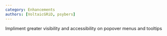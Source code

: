 ```yaml
---
category: Enhancements
authors: [VoltaicGRiD, psybers]
---
```


Impliment greater visibility and accessibility on popover menus and tooltips
